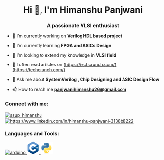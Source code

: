 <h1 align="center">Hi 👋, I'm Himanshu Panjwani</h1>
<h3 align="center">A passionate VLSI enthusiast</h3>

- 🔭 I’m currently working on **Verilog HDL based project**

- 🌱 I’m currently learning **FPGA and ASICs Design**

- 👯 I’m looking to extend my knowledge in **VLSI field**

- 📝 I often read articles on [https://techcrunch.com/](https://techcrunch.com/)

- 💬 Ask me about **SystemVerilog , Chip Designing and ASIC Design Flow**

- 📫 How to reach me **panjwanihimanshu26@gmail.com**

<h3 align="left">Connect with me:</h3>
<p align="left">
<a href="https://twitter.com/ssup_himanshu" target="blank"><img align="center" src="https://raw.githubusercontent.com/rahuldkjain/github-profile-readme-generator/master/src/images/icons/Social/twitter.svg" alt="ssup_himanshu" height="30" width="40" /></a>
<a href="https://linkedin.com/in/https://www.linkedin.com/in/himanshu-panjwani-3138b8222" target="blank"><img align="center" src="https://raw.githubusercontent.com/rahuldkjain/github-profile-readme-generator/master/src/images/icons/Social/linked-in-alt.svg" alt="https://www.linkedin.com/in/himanshu-panjwani-3138b8222" height="30" width="40" /></a>
</p>

<h3 align="left">Languages and Tools:</h3>
<p align="left"> <a href="https://www.arduino.cc/" target="_blank" rel="noreferrer"> <img src="https://cdn.worldvectorlogo.com/logos/arduino-1.svg" alt="arduino" width="40" height="40"/> </a> <a href="https://www.w3schools.com/cpp/" target="_blank" rel="noreferrer"> <img src="https://raw.githubusercontent.com/devicons/devicon/master/icons/cplusplus/cplusplus-original.svg" alt="cplusplus" width="40" height="40"/> </a> <a href="https://www.python.org" target="_blank" rel="noreferrer"> <img src="https://raw.githubusercontent.com/devicons/devicon/master/icons/python/python-original.svg" alt="python" width="40" height="40"/> </a> </p>
